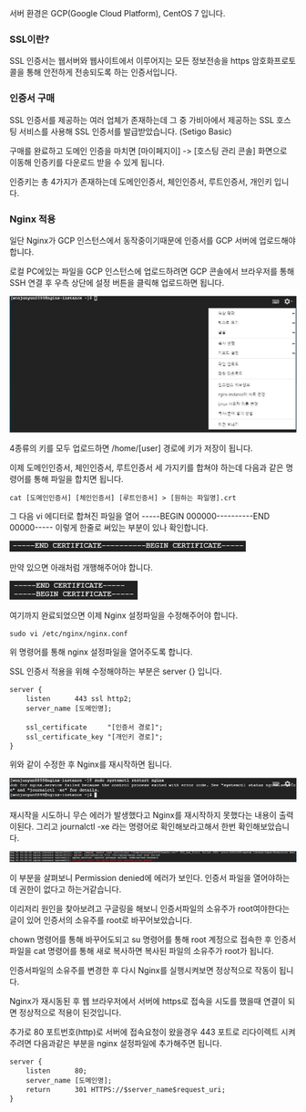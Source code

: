서버 환경은 GCP(Google Cloud Platform), CentOS 7 입니다.

 

### SSL이란?

SSL 인증서는 웹서버와 웹사이트에서 이루어지는 모든 정보전송을 https 암호화프로토콜을 통해 안전하게 전송되도록 하는 인증서입니다.

 

### 인증서 구매

SSL 인증서를 제공하는 여러 업체가 존재하는데 그 중 가비아에서 제공하는 SSL 호스팅 서비스를 사용해 SSL 인증서를 발급받았습니다. (Setigo Basic)

구매를 완료하고 도메인 인증을 마치면 [마이페지이] -> [호스팅 관리 콘솔] 화면으로 이동해 인증키를 다운로드 받을 수 있게 됩니다.

인증키는 총 4가지가 존재하는데 도메인인증서, 체인인증서, 루트인증서, 개인키 입니다.

 

### Nginx 적용

일단 Nginx가 GCP 인스턴스에서 동작중이기때문에 인증서를 GCP 서버에 업로드해야합니다.

로컬 PC에있는 파일을 GCP 인스턴스에 업로드하려면 GCP 콘솔에서 브라우저를 통해 SSH 연결 후 우측 상단에 설정 버튼을 클릭해 업로드하면 됩니다.

![1](/assets/image/nginx_ssl/1.png)

4종류의 키를 모두 업로드하면 /home/[user] 경로에 키가 저장이 됩니다.

이제 도메인인증서, 체인인증서, 루트인증서 세 가지키를 합쳐야 하는데 다음과 같은 명령어를 통해 파일을 합치면 됩니다.

```
cat [도메인인증서] [체인인증서] [루트인증서] > [원하는 파일명].crt
```

 

그 다음 vi 에디터로 합쳐진 파일을 열어 -----BEGIN 000000----------END 00000----- 이렇게 한줄로 써있는 부분이 있나 확인합니다.

![2](/assets/image/nginx_ssl/2.png)

 만약 있으면 아래처럼 개행해주어야 합니다.

![3](/assets/image/nginx_ssl/3.png)

여기까지 완료되었으면 이제 Nginx 설정파일을 수정해주어야 합니다.

```
sudo vi /etc/nginx/nginx.conf
```

위 명령어를 통해 nginx 설정파일을 열어주도록 합니다.

 

SSL 인증서 적용을 위해 수정해야하는 부분은 server {} 입니다.

```
server {
	listen		443 ssl http2;
	server_name	[도메인명];
    
	ssl_certificate		"[인증서 경로]";
	ssl_certificate_key	"[개인키 경로]";
}
```

위와 같이 수정한 후 Nginx를 재시작하면 됩니다.

![4](/assets/image/nginx_ssl/4.png)

재시작을 시도하니 무슨 에러가 발생했다고 Nginx를 재시작하지 못했다는 내용이 출력이된다. 그리고 journalctl -xe 라는 명령어로 확인해보라고해서 한번 확인해보았습니다.

![5](/assets/image/nginx_ssl/5.png)

이 부분을 살펴보니 Permission denied에 에러가 보인다. 인증서 파일을 열어야하는데 권한이 없다고 하는거같습니다.

이리저리 원인을 찾아보려고 구글링을 해보니 인증서파일의 소유주가 root여야한다는 글이 있어 인증서의 소유주를 root로 바꾸어보았습니다.

 

chown 명령어를 통해 바꾸어도되고 su 명령어를 통해 root 계정으로 접속한 후 인증서 파일을 cat 명령어를 통해 새로 복사하면 복사된 파일의 소유주가 root가 됩니다.

인증서파일의 소유주를 변경한 후 다시 Nginx를 실행시켜보면 정상적으로 작동이 됩니다.

Nginx가 재시동된 후 웹 브라우저에서 서버에 https로 접속을 시도를 했을때 연결이 되면 정상적으로 적용이 된것입니다. 

추가로 80 포트번호(http)로 서버에 접속요청이 왔을경우 443 포트로 리다이렉트 시켜주려면 다음과같은 부분을 nginx 설정파일에 추가해주면 됩니다.

```
server {
	listen		80;
	server_name	[도메인명];
	return		301 HTTPS://$server_name$request_uri;
}
```
